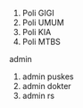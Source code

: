 1. Poli GIGI
2. Poli UMUM
3. Poli KIA
4. Poli MTBS



admin

1. admin puskes
2. admin dokter 
3. admin rs